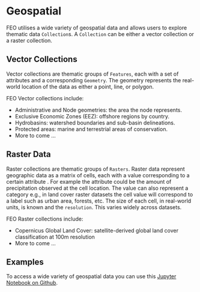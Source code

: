# Geospatial

FEO utilises a wide variety of geospatial data and allows users to explore thematic data `Collection`s. A `Collection` can be either a vector collection or a raster collection.

## Vector Collections

Vector collections are thematic groups of `Features`, each with a set of attributes and a corresponding `Geometry`. The geometry represents the real-world location of the data as either a point, line, or polygon.

FEO Vector collections include:

- Administrative and Node geometries: the area the node represents.
- Exclusive Economic Zones (EEZ): offshore regions by country.
- Hydrobasins: watershed boundaries and sub-basin delineations.
- Protected areas: marine and terrestrial areas of conservation.
- More to come ...


## Raster Data

Raster collections are thematic groups of `Rasters`. Raster data represent geographic data as a matrix of cells, each with a value corresponding to a certain attribute . For example the attribute could be the amount of precipitation observed at the cell location. The value can also represent a category e.g., in land cover raster datasets the cell value will correspond to a label such as urban area, forests, etc. The size of each cell, in real-world units, is known and the `resolution`. This varies widely across datasets.

FEO Raster collections include:

- Copernicus Global Land Cover: satellite-derived global land cover classification at 100m resolution
- More to come ...

## Examples

To access a wide variety of geospatial data you can use this [Jupyter Notebook on Github](https://github.com/transition-zero/feo-client-examples/blob/main/feo-client-examples/4_geospatial_data.ipynb).

